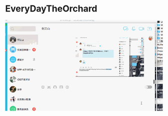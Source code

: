 # EveryDayTheOrchard
![image](https://github.com/liqungang/zirs/blob/master/EveryDayTheOrchard/Images/Untitled.gif)  
